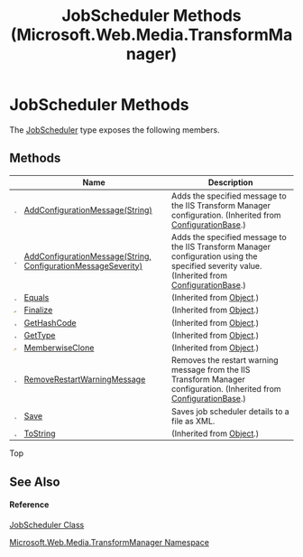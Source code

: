 ﻿---
title: JobScheduler Methods (Microsoft.Web.Media.TransformManager)
TOCTitle: JobScheduler Methods
ms:assetid: Methods.T:Microsoft.Web.Media.TransformManager.JobScheduler
ms:mtpsurl: https://msdn.microsoft.com/en-us/library/microsoft.web.media.transformmanager.jobscheduler_methods(v=VS.90)
ms:contentKeyID: 35520842
ms.date: 06/14/2012
mtps_version: v=VS.90
---

# JobScheduler Methods

The [JobScheduler](jobscheduler-class-microsoft-web-media-transformmanager.md) type exposes the following members.

## Methods

<table>
<thead>
<tr class="header">
<th> </th>
<th>Name</th>
<th>Description</th>
</tr>
</thead>
<tbody>
<tr class="odd">
<td><img src="images/Dd565996.pubmethod(en-us,VS.90).gif" title="Public method" alt="Public method" /></td>
<td><a href="configurationbase-addconfigurationmessage-method-string-microsoft-web-media-transformmanager.md">AddConfigurationMessage(String)</a></td>
<td>Adds the specified message to the IIS Transform Manager configuration. (Inherited from <a href="configurationbase-class-microsoft-web-media-transformmanager.md">ConfigurationBase</a>.)</td>
</tr>
<tr class="even">
<td><img src="images/Dd565996.pubmethod(en-us,VS.90).gif" title="Public method" alt="Public method" /></td>
<td><a href="configurationbase-addconfigurationmessage-method-string-configurationmessageseverity-microsoft-web-media-transformmanager.md">AddConfigurationMessage(String, ConfigurationMessageSeverity)</a></td>
<td>Adds the specified message to the IIS Transform Manager configuration using the specified severity value. (Inherited from <a href="configurationbase-class-microsoft-web-media-transformmanager.md">ConfigurationBase</a>.)</td>
</tr>
<tr class="odd">
<td><img src="images/Dd565996.pubmethod(en-us,VS.90).gif" title="Public method" alt="Public method" /></td>
<td><a href="https://msdn.microsoft.com/en-us/library/bsc2ak47(v=vs.90)">Equals</a></td>
<td>(Inherited from <a href="https://msdn.microsoft.com/en-us/library/e5kfa45b(v=vs.90)">Object</a>.)</td>
</tr>
<tr class="even">
<td><img src="images/Dd565996.protmethod(en-us,VS.90).gif" title="Protected method" alt="Protected method" /></td>
<td><a href="https://msdn.microsoft.com/en-us/library/4k87zsw7(v=vs.90)">Finalize</a></td>
<td>(Inherited from <a href="https://msdn.microsoft.com/en-us/library/e5kfa45b(v=vs.90)">Object</a>.)</td>
</tr>
<tr class="odd">
<td><img src="images/Dd565996.pubmethod(en-us,VS.90).gif" title="Public method" alt="Public method" /></td>
<td><a href="https://msdn.microsoft.com/en-us/library/zdee4b3y(v=vs.90)">GetHashCode</a></td>
<td>(Inherited from <a href="https://msdn.microsoft.com/en-us/library/e5kfa45b(v=vs.90)">Object</a>.)</td>
</tr>
<tr class="even">
<td><img src="images/Dd565996.pubmethod(en-us,VS.90).gif" title="Public method" alt="Public method" /></td>
<td><a href="https://msdn.microsoft.com/en-us/library/dfwy45w9(v=vs.90)">GetType</a></td>
<td>(Inherited from <a href="https://msdn.microsoft.com/en-us/library/e5kfa45b(v=vs.90)">Object</a>.)</td>
</tr>
<tr class="odd">
<td><img src="images/Dd565996.protmethod(en-us,VS.90).gif" title="Protected method" alt="Protected method" /></td>
<td><a href="https://msdn.microsoft.com/en-us/library/57ctke0a(v=vs.90)">MemberwiseClone</a></td>
<td>(Inherited from <a href="https://msdn.microsoft.com/en-us/library/e5kfa45b(v=vs.90)">Object</a>.)</td>
</tr>
<tr class="even">
<td><img src="images/Dd565996.pubmethod(en-us,VS.90).gif" title="Public method" alt="Public method" /></td>
<td><a href="configurationbase-removerestartwarningmessage-method-microsoft-web-media-transformmanager.md">RemoveRestartWarningMessage</a></td>
<td>Removes the restart warning message from the IIS Transform Manager configuration. (Inherited from <a href="configurationbase-class-microsoft-web-media-transformmanager.md">ConfigurationBase</a>.)</td>
</tr>
<tr class="odd">
<td><img src="images/Dd565996.pubmethod(en-us,VS.90).gif" title="Public method" alt="Public method" /></td>
<td><a href="jobscheduler-save-method-microsoft-web-media-transformmanager.md">Save</a></td>
<td>Saves job scheduler details to a file as XML.</td>
</tr>
<tr class="even">
<td><img src="images/Dd565996.pubmethod(en-us,VS.90).gif" title="Public method" alt="Public method" /></td>
<td><a href="https://msdn.microsoft.com/en-us/library/7bxwbwt2(v=vs.90)">ToString</a></td>
<td>(Inherited from <a href="https://msdn.microsoft.com/en-us/library/e5kfa45b(v=vs.90)">Object</a>.)</td>
</tr>
</tbody>
</table>


Top

## See Also

#### Reference

[JobScheduler Class](jobscheduler-class-microsoft-web-media-transformmanager.md)

[Microsoft.Web.Media.TransformManager Namespace](microsoft-web-media-transformmanager-namespace.md)

